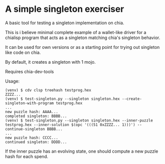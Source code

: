# A simple singleton exerciser

A basic tool for testing a singleton implementation on chia.

This is i believe minimal complete example of a wallet-like driver for a
chialisp program that acts as a singleton matching chia's singleton behavior.

It can be used for own versions or as a starting point for trying out singleton
like code on chia.

By default, it creates a singleton with 1 mojo.

Requires chia-dev-tools

Usage:

    (venv) $ cdv clsp treehash testprog.hex
    ZZZZ...
    (venv) $ test-singleton.py --singleton singleton.hex --create-singleton-with-program testprog.hex
    ...
    new puzzle hash: AAAA...
    completed singleton: BBBB...
    (venv) $ test-singleton.py --singleton singleton.hex --inner-puzzle testprog.hex --inner-solution $(opc '(((51 0xZZZZ... 1)))') --continue-singleton BBBB...
    ...
    new puzzle hash: CCCC...
    continued singleton: DDDD...

If the inner puzzle has an evolving state, one should compute a new puzzle hash
for each spend.
